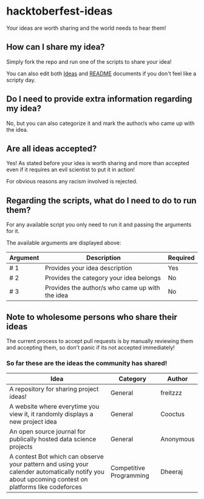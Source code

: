 # hacktoberfest-ideas
Your ideas are worth sharing and the world needs to hear them!

## How can I share my idea?
Simply fork the repo and run one of the scripts to share your idea!

You can also edit both [Ideas](ideas.md) and [README](README.md) documents if you don't feel like a scripty day.

## Do I need to provide extra information regarding my idea?
No, but you can also categorize it and mark the author/s who came up with the idea.

## Are all ideas accepted?
Yes! As stated before your idea is worth sharing and more than accepted even if it requires an evil scientist to put it in action!

For obvious reasons any racism involved is rejected.

## Regarding the scripts, what do I need to do to run them?
For any available script you only need to run it and passing the arguments for it.

The available arguments are displayed above:

|Argument|Description|Required|
|--------|-----------|--------|
|# 1|Provides your idea description|Yes|
|# 2|Provides the category your idea belongs|No|
|# 3|Provides the author/s who came up with the idea|No|

## Note to wholesome persons who share their ideas

The current process to accept pull requests is by manually reviewing them and accepting them, so don't panic if its not accepted immediately!

### So far these are the ideas the community has shared!

|Idea|Category|Author|
|-----------|--------|------|
|A repository for sharing project ideas!|General|freitzzz|
|A website where everytime you view it, it randomly displays a new project idea|General|Cooctus|
|An open source journal for publically hosted data science projects|General|Anonymous|
|A contest Bot which can observe your pattern and using your calender automatically notify you about upcoming contest on platforms like codeforces|Competitive Programming|Dheeraj|
